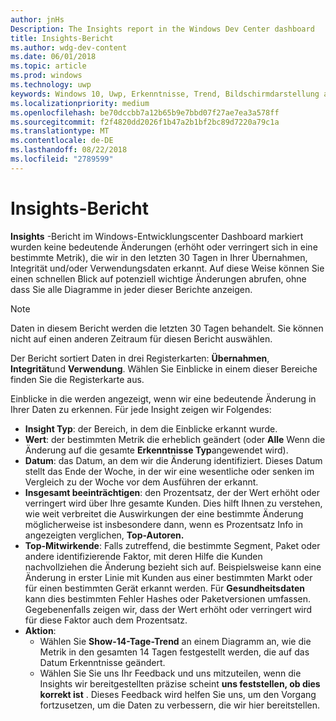 ```yaml
---
author: jnHs
Description: The Insights report in the Windows Dev Center dashboard
title: Insights-Bericht
ms.author: wdg-dev-content
ms.date: 06/01/2018
ms.topic: article
ms.prod: windows
ms.technology: uwp
keywords: Windows 10, Uwp, Erkenntnisse, Trend, Bildschirmdarstellung auftreten, Anomalie, datenänderungen
ms.localizationpriority: medium
ms.openlocfilehash: be70dccbb7a12b65b9e7bbd07f27ae7ea3a578ff
ms.sourcegitcommit: f2f4820dd2026f1b47a2b1bf2bc89d7220a79c1a
ms.translationtype: MT
ms.contentlocale: de-DE
ms.lasthandoff: 08/22/2018
ms.locfileid: "2789599"
---
```

# <a name="insights-report"></a>Insights-Bericht


**Insights** -Bericht im Windows-Entwicklungscenter Dashboard markiert wurden keine bedeutende Änderungen (erhöht oder verringert sich in eine bestimmte Metrik), die wir in den letzten 30 Tagen in Ihrer Übernahmen, Integrität und/oder Verwendungsdaten erkannt. Auf diese Weise können Sie einen schnellen Blick auf potenziell wichtige Änderungen abrufen, ohne dass Sie alle Diagramme in jeder dieser Berichte anzeigen.

> [!NOTE]
> Daten in diesem Bericht werden die letzten 30 Tagen behandelt. Sie können nicht auf einen anderen Zeitraum für diesen Bericht auswählen.

Der Bericht sortiert Daten in drei Registerkarten: **Übernahmen**, **Integrität**und **Verwendung**. Wählen Sie Einblicke in einem dieser Bereiche finden Sie die Registerkarte aus.

Einblicke in die werden angezeigt, wenn wir eine bedeutende Änderung in Ihrer Daten zu erkennen. Für jede Insight zeigen wir Folgendes:
- **Insight Typ**: der Bereich, in dem die Einblicke erkannt wurde.
- **Wert**: der bestimmten Metrik die erheblich geändert (oder **Alle** Wenn die Änderung auf die gesamte **Erkenntnisse Typ**angewendet wird).
- **Datum**: das Datum, an dem wir die Änderung identifiziert. Dieses Datum stellt das Ende der Woche, in der wir eine wesentliche oder senken im Vergleich zu der Woche vor dem Ausführen der erkannt.
- **Insgesamt beeinträchtigen**: den Prozentsatz, der der Wert erhöht oder verringert wird über Ihre gesamte Kunden. Dies hilft Ihnen zu verstehen, wie weit verbreitet die Auswirkungen der eine bestimmte Änderung möglicherweise ist insbesondere dann, wenn es Prozentsatz Info in angezeigten verglichen, **Top-Autoren.**
- **Top-Mitwirkende**: Falls zutreffend, die bestimmte Segment, Paket oder andere identifizierende Faktor, mit deren Hilfe die Kunden nachvollziehen die Änderung bezieht sich auf. Beispielsweise kann eine Änderung in erster Linie mit Kunden aus einer bestimmten Markt oder für einen bestimmten Gerät erkannt werden. Für **Gesundheitsdaten** kann dies bestimmten Fehler Hashes oder Paketversionen umfassen. Gegebenenfalls zeigen wir, dass der Wert erhöht oder verringert wird für diese Faktor auch dem Prozentsatz.
- **Aktion**:
   - Wählen Sie **Show-14-Tage-Trend** an einem Diagramm an, wie die Metrik in den gesamten 14 Tagen festgestellt werden, die auf das Datum Erkenntnisse geändert.
   - Wählen Sie Sie uns Ihr Feedback und uns mitzuteilen, wenn die Insights wir bereitgestellten präzise scheint **uns feststellen, ob dies korrekt ist** . Dieses Feedback wird helfen Sie uns, um den Vorgang fortzusetzen, um die Daten zu verbessern, die wir hier bereitstellen. 

